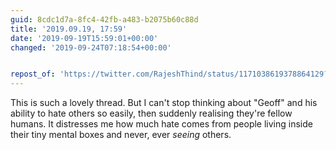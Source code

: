 ```yaml
---
guid: 8cdc1d7a-8fc4-42fb-a483-b2075b60c88d
title: '2019.09.19, 17:59'
date: '2019-09-19T15:59:01+00:00'
changed: '2019-09-24T07:18:54+00:00'


repost_of: 'https://twitter.com/RajeshThind/status/1171038619378864129?s=20'
---
```


This is such a lovely thread. But I can't stop thinking about "Geoff" and his ability to hate others so easily, then suddenly realising they're fellow humans. It distresses me how much hate comes from people living inside their tiny mental boxes and never, ever *seeing* others.
